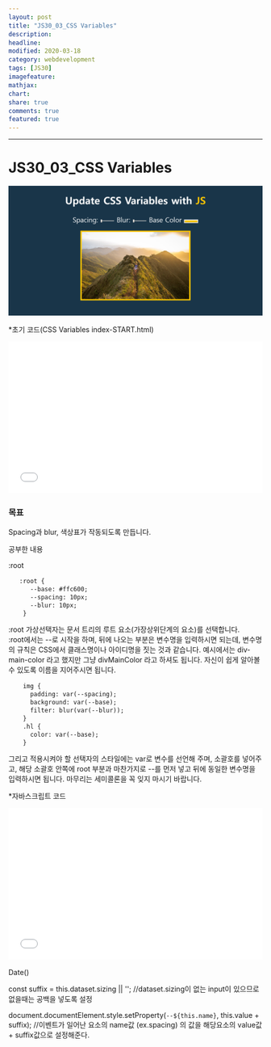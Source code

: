 ```yaml
---
layout: post
title: "JS30_03_CSS Variables"
description:
headline:
modified: 2020-03-18
category: webdevelopment
tags: [JS30]
imagefeature:
mathjax:
chart:
share: true
comments: true
featured: true
---
```


---

# JS30_03_CSS Variables

![image](https://github.com/lsh58/lsh58.github.io/blob/master/images/post/js30/j30-03_01.PNG?raw=true)

*초기 코드(CSS Variables index-START.html)
<div class="code">
<iframe width="100%" height="300" src="//jsfiddle.net/lsh58/bcLrt80h/embedded/html,result/dark/" allowfullscreen="allowfullscreen" allowpaymentrequest frameborder="0"></iframe>
</div>

### 목표
Spacing과 blur, 색상표가 작동되도록 만듭니다.

공부한 내용  

<span class="orange">:root</span>  

```  
   :root {
      --base: #ffc600;
      --spacing: 10px;
      --blur: 10px;
    }

```

:root 가상선택자는 문서 트리의 루트 요소(가장상위단계의 요소)를 선택합니다.  
:root에서는 --로 시작을 하며, 뒤에 나오는 부분은 변수명을 입력하시면 되는데, 변수명의 규칙은 CSS에서 클래스명이나 아이디명을 짓는 것과 같습니다. 예시에서는 div-main-color 라고 했지만 그냥 divMainColor 라고 하셔도 됩니다. 자신이 쉽게 알아볼 수 있도록 이름을 지어주시면 됩니다.
```
    img {
      padding: var(--spacing);
      background: var(--base);
      filter: blur(var(--blur));
    }
    .hl {
      color: var(--base);
    }

```
그리고 적용시켜야 할 선택자의 스타일에는 var로 변수를 선언해 주며, 소괄호를 넣어주고, 해당 소괄호 안쪽에 root 부분과 마찬가지로 --를 먼저 넣고 뒤에 동일한 
변수명을 입력하시면 됩니다. 마무리는 세미콜론을 꼭 잊지 마시기 바랍니다.

*자바스크립트 코드
<div class="code">
<iframe width="100%" height="300" src="//jsfiddle.net/lsh58/bcLrt80h/2/embedded/js/dark/" allowfullscreen="allowfullscreen" allowpaymentrequest frameborder="0"></iframe>
</div>

<span class="orange">Date()</span>  

const suffix = this.dataset.sizing || '';
//dataset.sizing이 없는 input이 있으므로 없을때는 공백을 넣도록 설정

document.documentElement.style.setProperty(`--${this.name}`, this.value + suffix); 
//이벤트가 일어난 요소의 name값 (ex.spacing) 의 값을 해당요소의 value값 + suffix값으로 설정해준다.
